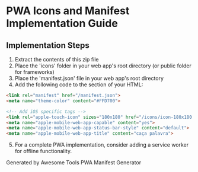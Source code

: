 # PWA Icons and Manifest Implementation Guide

## Implementation Steps

1. Extract the contents of this zip file
2. Place the 'icons' folder in your web app's root directory (or public folder for frameworks)
3. Place the 'manifest.json' file in your web app's root directory
4. Add the following code to the <head> section of your HTML:

```html
<link rel="manifest" href="/manifest.json">
<meta name="theme-color" content="#FFD700">

<!-- Add iOS specific tags -->
<link rel="apple-touch-icon" sizes="180x180" href="/icons/icon-180x180.png">
<meta name="apple-mobile-web-app-capable" content="yes">
<meta name="apple-mobile-web-app-status-bar-style" content="default">
<meta name="apple-mobile-web-app-title" content="caça palavra">
```

5. For a complete PWA implementation, consider adding a service worker for offline functionality.

Generated by Awesome Tools PWA Manifest Generator
